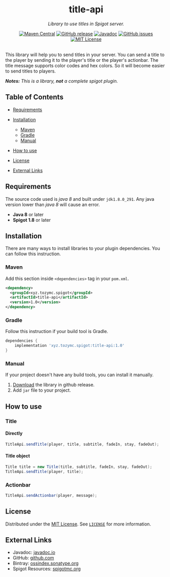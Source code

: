 [originalLicense]: https://opensource.org/licenses/MIT "MIT License"

[license]: https://github.com/TozyMC/title-api/blob/main/LICENSE "MIT License"

[github]: https://github.com/TozyMC/title-api "GitHub project"

[release]: https://github.com/TozyMC/title-api/releases "GitHub Release"

[javadoc]: https://www.javadoc.io/doc/xyz.tozymc.spigot/title-api/ "title-api Javadoc"

[ossIndex]: https://ossindex.sonatype.org/component/pkg:maven/xyz.tozymc.spigot/title-api "OSS Index"

[spigot]: / "Spigot Resources"

<div align="center">
  <h1>title-api</h1>
  <p><i>Library to use titles in Spigot server.</i></p>
  <a href="https://search.maven.org/artifact/xyz.tozymc.spigot/title-api/1.0/jar"><img alt="Maven Central" src="https://img.shields.io/maven-central/v/xyz.tozymc.spigot/title-api?label=Maven%20Central&logo=apache-maven&style=flat-square"></a>
  <a href="https://github.com/TozyMC/title-api/releases"><img alt="GitHub release" src="https://img.shields.io/github/v/release/TozyMC/title-api?logo=github&style=flat-square"></a>
  <a href="https://www.javadoc.io/doc/xyz.tozymc.spigot/title-api/"><img alt="Javadoc" src="https://javadoc.io/badge2/xyz.tozymc.spigot/title-api/javadoc.svg?style=flat-square&label=Javadoc&color=brightgreen&logo=java"></a>
  <a href="https://github.com/TozyMC/title-api/issues"><img alt="GitHub issues" src="https://img.shields.io/github/issues/TozyMC/title-api?style=flat-square"></a>
  <a href="https://github.com/TozyMC/title-api/blob/main/LICENSE"><img alt="MIT License" src="https://img.shields.io/github/license/TozyMC/title-api?style=flat-square"></a>
</div>
<br>

This library will help you to send titles in your server. You can send a title to the player by
sending it to the player's title or the player's actionbar. The title message supports color codes
and hex colors. So it will become easier to send titles to players.

***Notes:*** *This is a library,* ***not*** *a complete spigot plugin.*

## Table of Contents

- [Requirements](#requirements)
- [Installation](#installation)
  - [Maven](#maven)
  - [Gradle](#gradle)
  - [Manual](#manual)

- [How to use](#how-to-use)
- [License](#license)
- [External Links](#external-links)

## Requirements

The source code used is *java 8* and built under `jdk1.8.0_291`. Any java version lower than *java
8* will cause an error.

- **Java 8** or later
- **Spigot 1.8** or later

## Installation

There are many ways to install libraries to your plugin dependencies. You can follow this
instruction.

### Maven

Add this section inside `<dependencies>` tag in your `pom.xml`.

``` xml
<dependency>
  <groupId>xyz.tozymc.spigot</groupId>
  <artifactId>title-api</artifactId>
  <version>1.0</version>
</dependency>
```

### Gradle

Follow this instruction if your build tool is Gradle.

```gradle
dependencies {
    implementation 'xyz.tozymc.spigot:title-api:1.0'
}
```

### Manual

If your project doesn't have any build tools, you can install it manually.

1. [Download][release] the library in github release.
2. Add `jar` file to your project.

## How to use

### Title

#### Directly

```java
TitleApi.sendTitle(player, title, subtitle, fadeIn, stay, fadeOut);
```

#### Title object

```java
Title title = new Title(title, subtitle, fadeIn, stay, fadeOut);
TitleApi.sendTitle(player, title);
```

### Actionbar

```java
TitleApi.sendActionbar(player, message);
```

## License

Distributed under the [MIT License][originalLicense]. See [`LICENSE`][license] for more information.

## External Links

- Javadoc: [javadoc.io][javadoc]
- GitHub: [github.com][github]
- Bintray: [ossindex.sonatype.org][ossIndex]
- Spigot Resources: [spigotmc.org][spigot]
